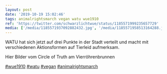 ```yaml
---
layout: post
date: '2019-10-19 15:02:46'
tags: animalrightsmarch vegan watu wue1910
ref: 'https://twitter.com/schwarzlichtwue/status/1185571999235657729'
media: ['/media/1185571937092882432.jpg', '/media/1185571958513164288.jpg', '/media/1185571978863878145.jpg']
---
```

WATU hat sich jetzt auf drei Punkte in der Stadt verteilt und macht mit verschiedenen Aktionsformen auf Tierleid aufmerksam.



Hier Bilder vom Circle of Truth am Vierröhrenbrunnen

[#wue1910](/t/wue1910) [#watu](/t/watu) [#vegan](/t/vegan) [#animalrightsmarch](/t/animalrightsmarch) 